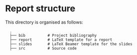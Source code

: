 # Report structure

This directory is organised as follows:

      .
      ├── bib          # Project bibliography
      ├── report       # LaTeX template for a report
      ├── slides       # LaTeX Beamer template for the slides
      ├── src          # Source code
